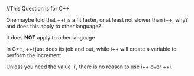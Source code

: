 //This Question is for C++

One maybe told that ++i is a fit faster, or at least not slower than i++, why? and does this apply to other language?

It does __NOT__ apply to other language

In C++, ++i just does its job and out, while i++ will create a variable to perform the increment.

Unless you need the value 'i', there is no reason to use i++ over ++i.
